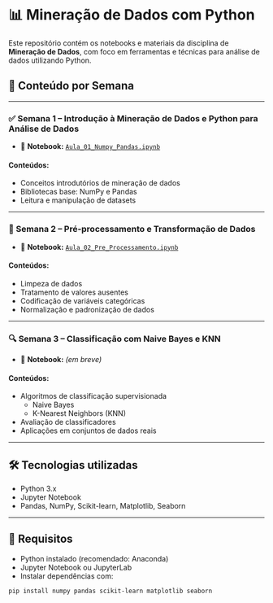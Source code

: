 # 📊 Mineração de Dados com Python

Este repositório contém os notebooks e materiais da disciplina de **Mineração de Dados**, com foco em ferramentas e técnicas para análise de dados utilizando Python.

## 📅 Conteúdo por Semana

---

### ✅ Semana 1 – Introdução à Mineração de Dados e Python para Análise de Dados

- 📂 **Notebook:** [`Aula_01_Numpy_Pandas.ipynb`](URL)

#### Conteúdos:
- Conceitos introdutórios de mineração de dados
- Bibliotecas base: NumPy e Pandas
- Leitura e manipulação de datasets

---

### 🔧 Semana 2 – Pré-processamento e Transformação de Dados

- 📂 **Notebook:** [`Aula_02_Pre_Processamento.ipynb`](URL)

#### Conteúdos:
- Limpeza de dados
- Tratamento de valores ausentes
- Codificação de variáveis categóricas
- Normalização e padronização de dados

---

### 🔍 Semana 3 – Classificação com Naive Bayes e KNN

- 📂 **Notebook:** *(em breve)*

#### Conteúdos:
- Algoritmos de classificação supervisionada
  - Naive Bayes
  - K-Nearest Neighbors (KNN)
- Avaliação de classificadores
- Aplicações em conjuntos de dados reais

---

## 🛠 Tecnologias utilizadas

- Python 3.x
- Jupyter Notebook
- Pandas, NumPy, Scikit-learn, Matplotlib, Seaborn

---

## 📌 Requisitos

- Python instalado (recomendado: Anaconda)
- Jupyter Notebook ou JupyterLab
- Instalar dependências com:

```bash
pip install numpy pandas scikit-learn matplotlib seaborn
